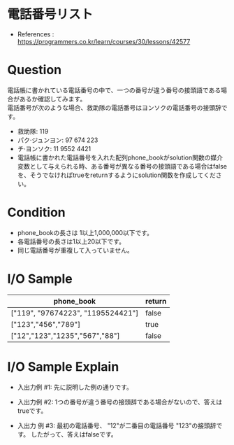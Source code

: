 # 電話番号リスト
- References : https://programmers.co.kr/learn/courses/30/lessons/42577

# Question
電話帳に書かれている電話番号の中で、一つの番号が違う番号の接頭語である場合があるか確認してみます。<br>
電話番号が次のような場合、救助隊の電話番号はヨンソクの電話番号の接頭辞です。<br>

- 救助隊: 119
- パク·ジュンヨン: 97 674 223
- チ·ヨンソク: 11 9552 4421
- 電話帳に書かれた電話番号を入れた配列phone_bookがsolution関数の媒介変数として与えられる時、ある番号が異なる番号の接頭語である場合はfalseを、そうでなければtrueをreturnするようにsolution関数を作成してください。

# Condition
- phone_bookの長さは 1以上1,000,000以下です。
- 各電話番号の長さは1以上20以下です。
- 同じ電話番号が重複して入っていません。

# I/O Sample
|phone_book|return|
|---|---|
|["119", "97674223", "1195524421"]|false
|["123","456","789"]|true
|["12","123","1235","567","88"]|false

# I/O Sample Explain
- 入出力例 #1: 先に説明した例の通りです。


- 入出力例 #2: 1つの番号が違う番号の接頭辞である場合がないので、答えはtrueです。


- 入出力 例 #3: 最初の電話番号、 "12"が二番目の電話番号 "123"の接頭辞です。 したがって、答えはfalseです。
